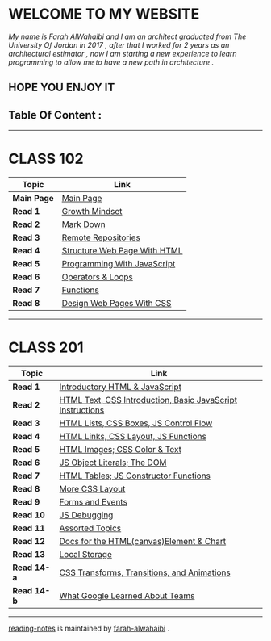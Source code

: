 # **WELCOME TO MY WEBSITE** 
*My name is Farah AlWahaibi and I am an architect graduated from The University Of Jordan in 2017 , after that I worked for 2 years as an architectural estimator , now I am starting a new experience to learn programming to allow me to have a new path in architecture .*

## **HOPE YOU ENJOY IT**
## **Table Of Content :**
***
# **CLASS 102**
**Topic** | **Link**
----- | -----
**Main Page** | [Main Page](https://github.com/farahalwahaibi/Reading-Notes/blob/main/README) | 
**Read 1** | [Growth Mindset](https://github.com/farahalwahaibi/Reading-Notes/blob/main/GrowthMindset) 
**Read 2** | [Mark Down](https://github.com/farahalwahaibi/Reading-Notes/blob/main/Markdown) 
**Read 3** | [Remote Repositories](https://github.com/farahalwahaibi/Reading-Notes/blob/main/remote-repositories)
**Read 4** | [Structure Web Page With HTML](https://github.com/farahalwahaibi/Reading-Notes/blob/main/structure-web-page-with-html)
**Read 5** | [Programming With JavaScript](https://github.com/farahalwahaibi/Reading-Notes/blob/main/programming-with-JavaScript)
**Read 6** | [Operators & Loops](https://github.com/farahalwahaibi/Reading-Notes/blob/main/operators&loops)
**Read 7** | [Functions](https://github.com/farahalwahaibi/Reading-Notes/blob/main/Functions)
**Read 8** | [Design Web Pages With CSS](https://github.com/farahalwahaibi/Reading-Notes/blob/main/Design-web-pages-with-CSS) 
***

# **CLASS 201**
**Topic** | **Link**
----- | ----- 
**Read 1** | [Introductory HTML & JavaScript](https://github.com/farahalwahaibi/Reading-Notes/blob/main/Introductory-HTML-and-JavaScript.md)
**Read 2** | [HTML Text, CSS Introduction, Basic JavaScript Instructions](https://github.com/farahalwahaibi/Reading-Notes/blob/main/HTML-Text,CSS-Introduction,Basic-JavaScript-Instructions.md)
**Read 3** | [HTML Lists, CSS Boxes, JS Control Flow](https://github.com/farahalwahaibi/Reading-Notes/blob/main/HTML-Lists,CSS-Boxes,JS-Control-Flow.md)
**Read 4** |[HTML Links, CSS Layout, JS Functions](https://github.com/farahalwahaibi/Reading-Notes/blob/main/HTML-Links,CSS-Layout,JS-Functions.md)
**Read 5** | [HTML Images; CSS Color & Text](https://github.com/farahalwahaibi/Reading-Notes/blob/main-HTML-Images-CSS-Color&Text.md)   
**Read 6** | [JS Object Literals; The DOM](https://github.com/farahalwahaibi/Reading-Notes/blob/main/JS-Object-Literals;The-DOM.md)
**Read 7** | [HTML Tables; JS Constructor Functions](https://github.com/farahalwahaibi/Reading-Notes/blob/main/HTML-Tables-JS-Constructor-Functions.md)
**Read 8** | [More CSS Layout](https://github.com/farahalwahaibi/Reading-Notes/blob/main/More-CSS-Layout.md)
**Read 9** | [Forms and Events](https://github.com/farahalwahaibi/Reading-Notes/blob/main/Forms-and-Events.md)
**Read 10** | [JS Debugging](https://github.com/farahalwahaibi/Reading-Notes/blob/main/JS-Debugging.md)
**Read 11** | [Assorted Topics](https://github.com/farahalwahaibi/Reading-Notes/blob/main/Assorted-Topics.md)
**Read 12** | [Docs for the HTML(canvas)Element & Chart](https://github.com/farahalwahaibi/Reading-Notes/blob/main/Docs-for-the-HTML(canvas)Element-Chart.md)
**Read 13** | [Local Storage](https://github.com/farahalwahaibi/Reading-Notes/blob/main/Local-Storage.md)
**Read 14-a** | [CSS Transforms, Transitions, and Animations](https://github.com/farahalwahaibi/Reading-Notes/blob/main/CSS-Transforms,Transitions,Animations.md)
**Read 14-b** | [What Google Learned About Teams](https://github.com/farahalwahaibi/Reading-Notes/blob/main/What-Google-Learned-About-Teams.md)
***

[reading-notes](https://github.com/farahalwahaibi/Reading-Notes) is maintained by [farah-alwahaibi](https://github.com/farahalwahaibi) .
